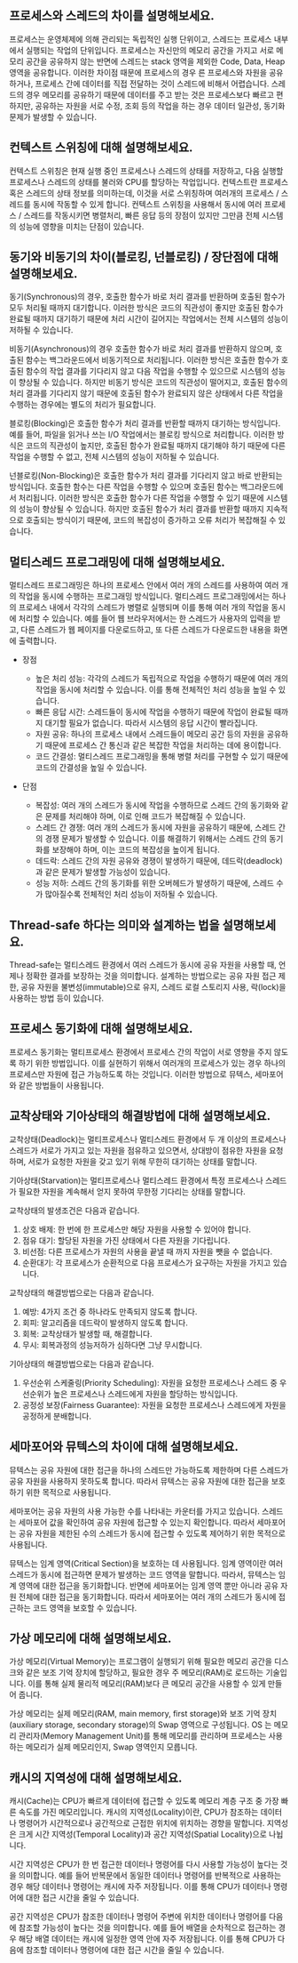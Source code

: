 ## 프로세스와 스레드의 차이를 설명해보세요.
프로세스는 운영체제에 의해 관리되는 독립적인 실행 단위이고, 스레드는 프로세스 내부에서 실행되는 작업의 단위입니다. 프로세스는 자신만의 메모리 공간을 가지고 서로 메모리 공간을 
공유하지 않는 반면에 스레드는 stack 영역을 제외한 Code, Data, Heap 영역을 공유합니다. 이러한 차이점 때문에 프로세스의 경우 른 프로세스와 자원을 공유하거나, 프로세스 간에 데이터를 
직접 전달하는 것이 스레드에 비해서 어렵습니다. 스레드의 경우 메모리를 공유하기 때문에 데이터를 주고 받는 것은 프로세스보다 빠르고 편하지만, 공유하는 자원을 서로 수정, 조회 등의 작업을
하는 경우 데이터 일관성, 동기화 문제가 발생할 수 있습니다.

## 컨텍스트 스위칭에 대해 설명해보세요.
컨텍스트 스위칭은 현재 실행 중인 프로세스나 스레드의 상태를 저장하고, 다음 실행할 프로세스나 스레드의 상태를 불러와 CPU를 할당하는 작업입니다. 컨텍스트란 프로세스 혹은 스레드의 상태
정보를 의미하는데, 이것을 서로 스위칭하며 여러개의 프로세스 / 스레드를 동시에 작동할 수 있게 합니다. 컨텍스트 스위칭을 사용해서 동시에 여러 프로세스 / 스레드를 작동시키면 병렬처리,
빠른 응답 등의 장점이 있지만 그만큼 전체 시스템의 성능에 영향을 미치는 단점이 있습니다.

## 동기와 비동기의 차이(블로킹, 넌블로킹) / 장단점에 대해 설명해보세요.
동기(Synchronous)의 경우, 호출한 함수가 바로 처리 결과를 반환하며 호출된 함수가 모두 처리될 때까지 대기합니다. 이러한 방식은 코드의 직관성이 좋지만 호출된 함수가 완료될 때까지 대기하기 
때문에 처리 시간이 길어지는 작업에서는 전체 시스템의 성능이 저하될 수 있습니다.

비동기(Asynchronous)의 경우 호출한 함수가 바로 처리 결과를 반환하지 않으며, 호출된 함수는 백그라운드에서 비동기적으로 처리됩니다. 이러한 방식은 호출한 함수가 호출된 함수의 작업 결과를 
기다리지 않고 다음 작업을 수행할 수 있으므로 시스템의 성능이 향상될 수 있습니다. 하지만 비동기 방식은 코드의 직관성이 떨어지고, 호출된 함수의 처리 결과를 기다리지 않기 때문에 
호출된 함수가 완료되지 않은 상태에서 다른 작업을 수행하는 경우에는 별도의 처리가 필요합니다.

블로킹(Blocking)은 호출한 함수가 처리 결과를 반환할 때까지 대기하는 방식입니다. 예를 들어, 파일을 읽거나 쓰는 I/O 작업에서는 블로킹 방식으로 처리합니다. 이러한 방식은 코드의 
직관성이 높지만, 호출된 함수가 완료될 때까지 대기해야 하기 때문에 다른 작업을 수행할 수 없고, 전체 시스템의 성능이 저하될 수 있습니다.

넌블로킹(Non-Blocking)은 호출한 함수가 처리 결과를 기다리지 않고 바로 반환되는 방식입니다. 호출한 함수는 다른 작업을 수행할 수 있으며 호출된 함수는 백그라운드에서 처리됩니다. 
이러한 방식은 호출한 함수가 다른 작업을 수행할 수 있기 때문에 시스템의 성능이 향상될 수 있습니다. 하지만 호출된 함수가 처리 결과를 반환할 때까지 지속적으로 호출되는 방식이기 
때문에, 코드의 복잡성이 증가하고 오류 처리가 복잡해질 수 있습니다.

## 멀티스레드 프로그래밍에 대해 설명해보세요.
멀티스레드 프로그래밍은 하나의 프로세스 안에서 여러 개의 스레드를 사용하여 여러 개의 작업을 동시에 수행하는 프로그래밍 방식입니다.
멀티스레드 프로그래밍에서는 하나의 프로세스 내에서 각각의 스레드가 병렬로 실행되며 이를 통해 여러 개의 작업을 동시에 처리할 수 있습니다. 예를 들어 웹 브라우저에서는 한 스레드가 
사용자의 입력을 받고, 다른 스레드가 웹 페이지를 다운로드하고, 또 다른 스레드가 다운로드한 내용을 화면에 출력합니다.

- 장점
  - 높은 처리 성능: 각각의 스레드가 독립적으로 작업을 수행하기 때문에 여러 개의 작업을 동시에 처리할 수 있습니다. 이를 통해 전체적인 처리 성능을 높일 수 있습니다.
  - 빠른 응답 시간: 스레드들이 동시에 작업을 수행하기 때문에 작업이 완료될 때까지 대기할 필요가 없습니다. 따라서 시스템의 응답 시간이 빨라집니다.
  - 자원 공유: 하나의 프로세스 내에서 스레드들이 메모리 공간 등의 자원을 공유하기 때문에 프로세스 간 통신과 같은 복잡한 작업을 처리하는 데에 용이합니다.
  - 코드 간결성: 멀티스레드 프로그래밍을 통해 병렬 처리를 구현할 수 있기 때문에 코드의 간결성을 높일 수 있습니다.
  
- 단점
  - 복잡성: 여러 개의 스레드가 동시에 작업을 수행하므로 스레드 간의 동기화와 같은 문제를 처리해야 하며, 이로 인해 코드가 복잡해질 수 있습니다.
  - 스레드 간 경쟁: 여러 개의 스레드가 동시에 자원을 공유하기 때문에, 스레드 간의 경쟁 문제가 발생할 수 있습니다. 이를 해결하기 위해서는 스레드 간의 동기화를 보장해야 하며, 이는 코드의 복잡성을 높이게 됩니다.
  - 데드락: 스레드 간의 자원 공유와 경쟁이 발생하기 때문에, 데드락(deadlock)과 같은 문제가 발생할 가능성이 있습니다.
  - 성능 저하: 스레드 간의 동기화를 위한 오버헤드가 발생하기 때문에, 스레드 수가 많아질수록 전체적인 처리 성능이 저하될 수 있습니다.

## Thread-safe 하다는 의미와 설계하는 법을 설명해보세요.
Thread-safe는 멀티스레드 환경에서 여러 스레드가 동시에 공유 자원을 사용할 때, 언제나 정확한 결과를 보장하는 것을 의미합니다.
설계하는 방법으로는 공유 자원 접근 제한, 공유 자원을 불변성(immutable)으로 유지, 스레드 로컬 스토리지 사용, 락(lock)을 사용하는 방법 등이 있습니다.

## 프로세스 동기화에 대해 설명해보세요.
프로세스 동기화는 멀티프로세스 환경에서 프로세스 간의 작업이 서로 영향을 주지 않도록 하기 위한 방법입니다. 이를 실현하기 위해서 여러개의 프로세스가 있는 경우 하나의 프로세스만
자원에 접근 가능하도록 하는 것입니다. 이러한 방법으로 뮤텍스, 세마포어와 같은 방법들이 사용됩니다.

## 교착상태와 기아상태의 해결방법에 대해 설명해보세요.
교착상태(Deadlock)는 멀티프로세스나 멀티스레드 환경에서 두 개 이상의 프로세스나 스레드가 서로가 가지고 있는 자원을 점유하고 있으면서, 상대방이 점유한 자원을 요청하며, 
서로가 요청한 자원을 갖고 있기 위해 무한히 대기하는 상태를 말합니다. 

기아상태(Starvation)는 멀티프로세스나 멀티스레드 환경에서 특정 프로세스나 스레드가 필요한 자원을 계속해서 얻지 못하여 무한정 기다리는 상태를 말합니다.

교착상태의 발생조건은 다음과 같습니다.
1. 상호 배제: 한 번에 한 프로세스만 해당 자원을 사용할 수 있어야 합니다.
2. 점유 대기: 할당된 자원을 가진 상태에서 다른 자원을 기다립니다.
3. 비선점: 다른 프로세스가 자원의 사용을 끝낼 때 까지 자원을 뺏을 수 없습니다.
4. 순환대기: 각 프로세스가 순환적으로 다음 프로세스가 요구하는 자원을 가지고 있습니다.

교착상태의 해결방법으로는 다음과 같습니다.
1. 예방: 4가지 조건 중 하나라도 만족되지 않도록 합니다.
2. 회피: 알고리즘을 데드락이 발생하지 않도록 합니다.
3. 회복: 교착상태가 발생할 때, 해결합니다.
4. 무시: 회복과정의 성능저하가 심하다면 그냥 무시합니다.

기아상태의 해결방법으로는 다음과 같습니다.
1. 우선순위 스케줄링(Priority Scheduling): 자원을 요청한 프로세스나 스레드 중 우선순위가 높은 프로세스나 스레드에게 자원을 할당하는 방식입니다.
2. 공정성 보장(Fairness Guarantee): 자원을 요청한 프로세스나 스레드에게 자원을 공정하게 분배합니다.

## 세마포어와 뮤텍스의 차이에 대해 설명해보세요.
뮤텍스는 공유 자원에 대한 접근을 하나의 스레드만 가능하도록 제한하며 다른 스레드가 공유 자원을 사용하지 못하도록 합니다. 따라서 뮤텍스는 공유 자원에 대한 접근을 보호하기 위한 
목적으로 사용됩니다.

세마포어는 공유 자원의 사용 가능한 수를 나타내는 카운터를 가지고 있습니다. 스레드는 세마포어 값을 확인하여 공유 자원에 접근할 수 있는지 확인합니다. 따라서 세마포어는 공유 자원을 
제한된 수의 스레드가 동시에 접근할 수 있도록 제어하기 위한 목적으로 사용됩니다.

뮤텍스는 임계 영역(Critical Section)을 보호하는 데 사용됩니다. 임계 영역이란 여러 스레드가 동시에 접근하면 문제가 발생하는 코드 영역을 말합니다. 따라서, 뮤텍스는 임계 영역에 대한 
접근을 동기화합니다. 반면에 세마포어는 임계 영역 뿐만 아니라 공유 자원 전체에 대한 접근을 동기화합니다. 따라서 세마포어는 여러 개의 스레드가 동시에 접근하는 코드 영역을 보호할 수 있습니다.

## 가상 메모리에 대해 설명해보세요.
가상 메모리(Virtual Memory)는 프로그램이 실행되기 위해 필요한 메모리 공간을 디스크와 같은 보조 기억 장치에 할당하고, 필요한 경우 주 메모리(RAM)로 로드하는 기술입니다.
이를 통해 실제 물리적 메모리(RAM)보다 큰 메모리 공간을 사용할 수 있게 만들어 줍니다. 

가상 메모리는 실제 메모리(RAM, main memory, first storage)와 보조 기억 장치(auxiliary storage, secondary storage)의 Swap 영역으로 구성됩니다.
OS 는 메모리 관리자(Memory Management Unit)를 통해 메모리를 관리하며 프로세스는 사용하는 메모리가 실제 메모리인지, Swap 영역인지 모릅니다.

## 캐시의 지역성에 대해 설명해보세요.
캐시(Cache)는 CPU가 빠르게 데이터에 접근할 수 있도록 메모리 계층 구조 중 가장 빠른 속도를 가진 메모리입니다.
캐시의 지역성(Locality)이란, CPU가 참조하는 데이터나 명령어가 시간적으로나 공간적으로 근접한 위치에 위치하는 경향을 말합니다. 지역성은 크게 시간 지역성(Temporal Locality)과 
공간 지역성(Spatial Locality)으로 나뉩니다.

시간 지역성은 CPU가 한 번 접근한 데이터나 명령어를 다시 사용할 가능성이 높다는 것을 의미합니다. 예를 들어 반복문에서 동일한 데이터나 명령어를 반복적으로 사용하는 경우 해당 데이터나 
명령어는 캐시에 자주 저장됩니다. 이를 통해 CPU가 데이터나 명령어에 대한 접근 시간을 줄일 수 있습니다.

공간 지역성은 CPU가 참조한 데이터나 명령어 주변에 위치한 데이터나 명령어를 다음에 참조할 가능성이 높다는 것을 의미합니다. 예를 들어 배열을 순차적으로 접근하는 경우 해당 배열 
데이터는 캐시에 일정한 영역 안에 자주 저장됩니다. 이를 통해 CPU가 다음에 참조할 데이터나 명령어에 대한 접근 시간을 줄일 수 있습니다.
